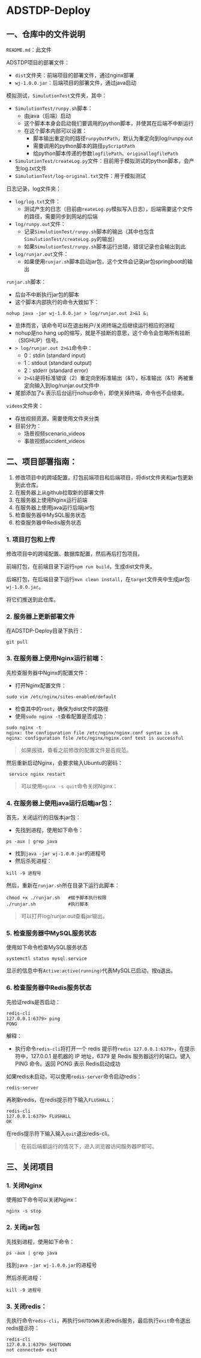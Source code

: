 # ADSTDP-Deploy

## 一、仓库中的文件说明

`README.md`：此文件

ADSTDP项目的部署文件：
- `dist`文件夹：前端项目的部署文件，通过nginx部署
- `wj-1.0.0.jar`：后端项目的部署文件，通过java启动

模拟测试，`SimulutionTest`文件夹，其中：
- `SimulutionTest/runpy.sh`脚本： 
  - 由java（后端）启动
  - 这个脚本本身会启动我们要调用的python脚本，并使其在后端不中断运行
  - 在这个脚本内部可以设置：
    - 脚本输出重定向的路径`runpyOutPath`，默认为重定向到log/runpy.out
    - 需要调用的python脚本的路径`pyScriptPath`
    - 给python脚本传递的参数`logfilePath`、`originallogfilePath`
- `SimulutionTest/createLog.py`文件：目前用于模拟测试的python脚本，会产生log.txt文件
- `SimulutionTest/log-original.txt`文件：用于模拟测试

日志记录，log文件夹：
- `log/log.txt`文件：
  - 测试产生的日志（目前由`reateLog.py`模拟写入日志），后端需要这个文件的路径，需要同步到网站的后端
- `log/runpy.out`文件：
  - 记录`SimulutionTest/runpy.sh`脚本的输出（其中也包含`SimulutionTest/createLog.py`的输出）
  - 如果`SimulutionTest/runpy.sh`脚本运行出错，错误记录也会输出到此
- `log/runjar.out`文件：
  - 如果使用`runjar.sh`脚本启动jar包，这个文件会记录jar包springboot的输出

`runjar.sh`脚本：
- 后台不中断执行jar包的脚本
- 这个脚本内部执行的命令大致如下：
```Shell
nohup java -jar wj-1.0.0.jar > log/runjar.out 2>&1 &;
```
- 总体而言，该命令可以在退出帐户/关闭终端之后继续运行相应的进程
- nohup是no hang up的缩写，就是不挂断的意思，这个命令会忽略所有挂断（SIGHUP）信号。
- `> log/runjar.out 2>&1`命令中：
  - 0：stdin (standard input)
  - 1：stdout (standard output)
  - 2：stderr (standard error)
  - `2>&1`是将标准错误（2）重定向到标准输出（&1），标准输出（&1）再被重定向输入到log/runjar.out文件中
- 尾部添加了`&` 表示后台运行nohup命令，即使关掉终端，命令也不会结束。

`videos`文件夹：
- 存放视频资源，需要使用文件夹分类
- 目前分为：
  - 场景视频scenario_videos
  - 事故视频accident_videos

## 二、项目部署指南：

1. 修改项目中的跨域配置，打包前端项目和后端项目，将dist文件夹和jar包更新到此仓库。
2. 在服务器上从github拉取新的部署文件
3. 在服务器上使用Nginx运行前端
4. 在服务器上使用java运行后端jar包
5. 检查服务器中MySQL服务状态
6. 检查服务器中Redis服务状态

### 1. 项目打包和上传

修改项目中的跨域配置、数据库配置，然后再后打包项目。

前端打包，在前端目录下运行`npm run build`，生成dist文件夹。

后端打包，在后端目录下运行`mvn clean install`，在`target`文件夹中生成jar包`wj-1.0.0.jar`。

将它们推送到此仓库。

### 2. 服务器上更新部署文件

在ADSTDP-Deploy目录下执行：
```Shell
git pull
```

### 3. 在服务器上使用Nginx运行前端：

先检查服务器中Nginx的配置文件：
- 打开Nginx配置文件：
```Shell
sudo vim /etc/nginx/sites-enabled/default
```
- 检查其中的`root`，确保为dist文件的路径
- 使用`sudo nginx -t`查看配置是否成功：
```Shell
sudo nginx -t
nginx: the configuration file /etc/nginx/nginx.conf syntax is ok
nginx: configuration file /etc/nginx/nginx.conf test is successful
```

> 如果报错，查看之前修改的配置文件是否规范。

然后重新启动Nginx，会要求输入Ubuntu的密码：

```Shell
 service nginx restart 
```

> 可以使用`nginx -s quit`命令关闭Nginx：


### 4. 在服务器上使用java运行后端jar包：

首先，关闭运行的旧版本jar包：
- 先找到进程，使用如下命令：
```Shell
ps -aux | grep java
```
- 找到`java -jar wj-1.0.0.jar`的进程号
- 然后杀死进程：
```Shell
kill -9 进程号
```

然后，重新在`runjar.sh`所在目录下运行此脚本：

```Shell
chmod +x ./runjar.sh   #赋予脚本执行权限
./runjar.sh            #执行脚本
```

> 可以打开log/runjar.out查看jar输出。

### 5. 检查服务器中MySQL服务状态

使用如下命令检查MySQL服务状态
```Shell
systemctl status mysql.service
```

显示的信息中有`Active:active(running)`代表MySQL已启动，按q退出。

### 6. 检查服务器中Redis服务状态

先验证redis是否启动：
```Shell
redis-cli
127.0.0.1:6379> ping
PONG
```

解释：
- 执行命令`redis-cli`将打开一个 redis 提示符`redis 127.0.0.1:6379>`，在提示符中，127.0.0.1 是机器的 IP 地址，6379 是 Redis 服务器运行的端口。键入PING 命令。返回 PONG 表示 Redis启动成功



如果redis未启动，可以使用`redis-server`命令启动redis：
```Shell
redis-server
```

再刷新redis，在redis提示符下输入`FLUSHALL`：
```Shell
redis-cli
127.0.0.1:6379> FLUSHALL
OK
```

在redis提示符下输入输入`quit`退出redis-cli。

> 在前后端都运行的情况下，进入浏览器访问服务器IP即可。

## 三、关闭项目

### 1. 关闭Nginx
使用如下命令可以关闭Nginx：

```Shell
nginx -s stop
```

### 2. 关闭jar包

先找到进程，使用如下命令：
```Shell
ps -aux | grep java
```

找到`java -jar wj-1.0.0.jar`的进程号

然后杀死进程：
```Shell
kill -9 进程号
```

### 3. 关闭redis：

先执行命令`redis-cli`，再执行`SHUTDOWN`关闭redis服务，最后执行`exit`命令退出redis提示符：

```Shell
redis-cli
127.0.0.1:6379> SHUTDOWN
not connected> exit
```
